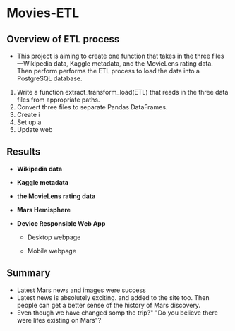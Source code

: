 # Movies-ETL

## Overview of ETL process
 * This project is aiming to create one function that takes in the three files—Wikipedia data, Kaggle metadata, and the MovieLens rating data. Then perform performs the ETL process to load the data into a PostgreSQL database.
1.  Write a function extract_transform_load(ETL) that reads in the three data files from appropriate paths. 
2.  Convert three files to separate Pandas DataFrames.
3.  Create i
4.  Set up a
5.  Update web

## Results
- **Wikipedia data**



- **Kaggle metadata**



- **the MovieLens rating data**



- **Mars Hemisphere**


- **Device Responsible Web App**
  - Desktop webpage
    


  - Mobile webpage
 



## Summary

  - Latest Mars news and images were success
  - Latest news is absolutely exciting.  and added to the site too. Then people can get a better sense of the history of Mars discovery.
  - Even though we have changed somp  the trip?" "Do you believe there were lifes existing on Mars"?  
